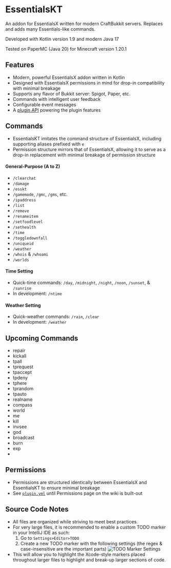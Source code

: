 # EssentialsKT

An addon for EssentialsX written for modern CraftBukkit servers. Replaces and adds many Essentials-like commands.

Developed with Kotlin version 1.9 and modern Java 17

Tested on PaperMC (Java 20) for Minecraft version 1.20.1

## Features
* Modern, powerful EssentialsX addon written in Kotlin
* Designed with EssentialsX permissions in mind for drop-in compatibility with minimal breakage
* Supports any flavor of Bukkit server: Spigot, Paper, etc.
* Commands with intelligent user feedback
* Configurable event messages
* A [plugin API](https://github.com/tsgrissom/EssentialsKT/tree/main/src/main/kotlin/io/github/tsgrissom/pluginapi) powering the plugin features

## Commands
* EssentialsKT imitates the command structure of EssentialsX, including supporting aliases prefixed with `e`
* Permission structure mirrors that of EssentialsX, allowing it to serve as a drop-in replacement with minimal breakage of permission structure
#### General-Purpose (A to Z)
* `/clearchat`
* `/damage`
* `/esskt`
* `/gamemode`, `/gmc`, `/gms`, etc.
* `/ipaddress`
* `/list`
* `/remove`
* `/renameitem`
* `/setfoodlevel`
* `/sethealth`
* `/time`
* `/toggledownfall`
* `/uniqueid`
* `/weather`
* `/whois` & `/whoami`
* `/worlds`
#### Time Setting
* Quick-time commands: `/day`, `/midnight`, `/night`, `/noon`, `/sunset`, & `/sunrise`
* In development: `/ntime`
#### Weather Setting
* Quick-weather commands: `/rain`, `/clear`
* In development: `/weather`

## Upcoming Commands
* repair
* kickall
* tpall
* tprequest
* tpaccept
* tpdeny
* tphere
* tprandom
* tpauto
* realname
* compass
* world
* me
* kill
* invsee
* god
* broadcast
* burn
* exp
* 

## Permissions
* Permissions are structured identically between EssentialsX and EssentialsKT to ensure minimal breakage
* See [`plugin.yml`](https://github.com/tsgrissom/EssentialsKT/blob/main/src/main/resources/plugin.yml) until Permissions page on the wiki is built-out

## Source Code Notes
* All files are organized while striving to meet best practices.
* For very large files, it is recommended to enable a custom TODO marker in your IntelliJ IDE as such:
  1. Go to `Settings>Editor>TODO`
  2. Create a new TODO marker with the following settings (the regex & case-insensitive are the important parts)
![TODO Marker Settings](https://i.ibb.co/0fDYPpH/SCR-20231010-nhmn.png)
* This will allow you to highlight the Xcode-style markers placed throughout larger files to highlight and break-up larger sections of code.